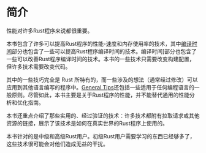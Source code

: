 # 简介

性能对许多Rust程序来说都很重要。

本书包含了许多可以提高Rust程序的性能-速度和内存使用率的技术，其中[编译时间]部分也包含了一些可以提高Rust程序编译时间的技术。编译时间]部分也包含了一些可以改善Rust程序编译时间的技术。本书的一些技术只需要改变构建配置，但许多技术需要改变代码。

[编译时间]: compile-times_zh.md

其中的一些技巧完全是 Rust 所特有的，而一些涉及的想法（通常经过修改）可以应用到其他语言编写的程序中。[General Tips]还包括一些适用于任何编程语言的一般原则。尽管如此，本书主要是关于Rust程序的性能，并不能替代通用的性能分析和优化指南。

本书还重点介绍了那些实用的、经过验证的技术：许多技术都附有拉取请求或其他资源的链接，展示了该技术是如何在真实世界的Rust程序上使用的。

本书针对的是中级和高级Rust用户。初级Rust用户需要学习的东西已经够多了，这些技术很可能会对他们造成无益的干扰。

[General Tips]: general-tips_zh.md
